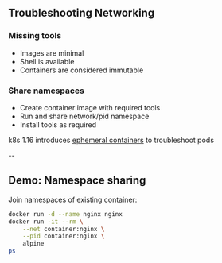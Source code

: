 ## Troubleshooting Networking

### Missing tools

- Images are minimal
- Shell is available
- Containers are considered immutable

### Share namespaces

- Create container image with required tools
- Run and share network/pid namespace
- Install tools as required

k8s 1.16 introduces [ephemeral containers](https://kubernetes.io/docs/concepts/workloads/pods/ephemeral-containers/) to troubleshoot pods

--

## Demo: Namespace sharing

Join namespaces of existing container:

```bash
docker run -d --name nginx nginx
docker run -it --rm \
    --net container:nginx \
    --pid container:nginx \
    alpine
ps
```
